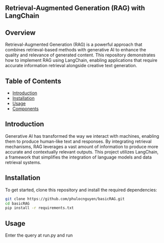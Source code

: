## Retrieval-Augmented Generation (RAG) with LangChain

## Overview

Retrieval-Augmented Generation (RAG) is a powerful approach that combines retrieval-based methods with generative AI to enhance the quality and relevance of generated content. This repository demonstrates how to implement RAG using LangChain, enabling applications that require accurate information retrieval alongside creative text generation.

## Table of Contents

- [Introduction](#introduction)
- [Installation](#installation)
- [Usage](#usage)
- [Components](#components)

## Introduction

Generative AI has transformed the way we interact with machines, enabling them to produce human-like text and responses. By integrating retrieval mechanisms, RAG leverages a vast amount of information to produce more accurate and contextually relevant outputs. This project utilizes LangChain, a framework that simplifies the integration of language models and data retrieval systems.

## Installation

To get started, clone this repository and install the required dependencies:

```bash
git clone https://github.com/phulocnguyen/basicRAG.git
cd basicRAG
pip install -r requirements.txt
```

## Usage
Enter the query at run.py and run 
